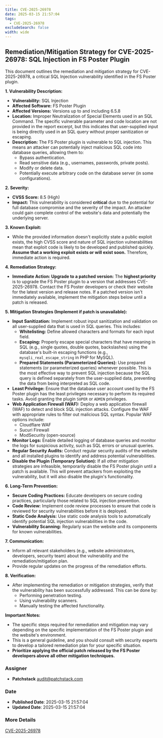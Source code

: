 ```yaml
---
title: CVE-2025-26978
date: 2025-03-15 21:57:04
tags:
  - CVE-2025-26978
excludeSearch: false
width: wide
---
```


## Remediation/Mitigation Strategy for CVE-2025-26978: SQL Injection in FS Poster Plugin

This document outlines the remediation and mitigation strategy for CVE-2025-26978, a critical SQL Injection vulnerability identified in the FS Poster plugin.

**1. Vulnerability Description:**

*   **Vulnerability:** SQL Injection
*   **Affected Software:** FS Poster Plugin
*   **Affected Versions:** Versions up to and including 6.5.8
*   **Location:** Improper Neutralization of Special Elements used in an SQL Command.  The specific vulnerable parameter and code location are not provided in the report excerpt, but this indicates that user-supplied input is being directly used in an SQL query without proper sanitization or escaping.
*   **Description:** The FS Poster plugin is vulnerable to SQL injection. This means an attacker can potentially inject malicious SQL code into database queries, allowing them to:
    *   Bypass authentication.
    *   Read sensitive data (e.g., usernames, passwords, private posts).
    *   Modify or delete data.
    *   Potentially execute arbitrary code on the database server (in some configurations).

**2. Severity:**

*   **CVSS Score:** 8.5 (High)
*   **Impact:** This vulnerability is considered **critical** due to the potential for full database compromise and the severity of the impact. An attacker could gain complete control of the website's data and potentially the underlying server.

**3. Known Exploit:**

*   While the provided information doesn't explicitly state a public exploit exists, the high CVSS score and nature of SQL injection vulnerabilities mean that exploit code is likely to be developed and published quickly.  **Assume that a working exploit exists or will exist soon.**  Therefore, immediate action is required.

**4. Remediation Strategy:**

*   **Immediate Action: Upgrade to a patched version:**  The **highest priority** is to upgrade the FS Poster plugin to a version that addresses CVE-2025-26978.  Contact the FS Poster developers or check their website for the latest version and release notes.  If a patched version isn't immediately available, implement the mitigation steps below until a patch is released.

**5. Mitigation Strategies (Implement if patch is unavailable):**

*   **Input Sanitization:** Implement robust input sanitization and validation on all user-supplied data that is used in SQL queries. This includes:
    *   **Whitelisting:**  Define allowed characters and formats for each input field.
    *   **Escaping:**  Properly escape special characters that have meaning in SQL (e.g., single quotes, double quotes, backslashes) using the database's built-in escaping functions (e.g., `mysqli_real_escape_string` in PHP for MySQL).
    *   **Prepared Statements (Parameterized Queries):**  Use prepared statements (or parameterized queries) whenever possible. This is the most effective way to prevent SQL injection because the SQL query is defined separately from the user-supplied data, preventing the data from being interpreted as SQL code.
*   **Least Privilege:** Ensure that the database user account used by the FS Poster plugin has the least privileges necessary to perform its required tasks.  Avoid granting the plugin `SUPER` or `ADMIN` privileges.
*   **Web Application Firewall (WAF):** Deploy a web application firewall (WAF) to detect and block SQL injection attacks.  Configure the WAF with appropriate rules to filter out malicious SQL syntax.  Popular WAF options include:
    *   Cloudflare WAF
    *   Sucuri Firewall
    *   ModSecurity (open-source)
*   **Monitor Logs:**  Enable detailed logging of database queries and monitor the logs for suspicious activity, such as SQL errors or unusual queries.
*   **Regular Security Audits:**  Conduct regular security audits of the website and all installed plugins to identify and address potential vulnerabilities.
*   **Disable the Plugin (Temporary Solution):**  If all other mitigation strategies are infeasible, temporarily disable the FS Poster plugin until a patch is available.  This will prevent attackers from exploiting the vulnerability, but it will also disable the plugin's functionality.

**6. Long-Term Prevention:**

*   **Secure Coding Practices:**  Educate developers on secure coding practices, particularly those related to SQL injection prevention.
*   **Code Review:**  Implement code review processes to ensure that code is reviewed for security vulnerabilities before it is deployed.
*   **Static Code Analysis:**  Use static code analysis tools to automatically identify potential SQL injection vulnerabilities in the code.
*   **Vulnerability Scanning:**  Regularly scan the website and its components for known vulnerabilities.

**7. Communication:**

*   Inform all relevant stakeholders (e.g., website administrators, developers, security team) about the vulnerability and the remediation/mitigation plan.
*   Provide regular updates on the progress of the remediation efforts.

**8. Verification:**

*   After implementing the remediation or mitigation strategies, verify that the vulnerability has been successfully addressed. This can be done by:
    *   Performing penetration testing.
    *   Using vulnerability scanners.
    *   Manually testing the affected functionality.

**Important Notes:**

*   The specific steps required for remediation and mitigation may vary depending on the specific implementation of the FS Poster plugin and the website's environment.
*   This is a general guideline, and you should consult with security experts to develop a tailored remediation plan for your specific situation.
*   **Prioritize applying the official patch released by the FS Poster developers above all other mitigation techniques.**

### Assigner
- **Patchstack** <audit@patchstack.com>

### Date
- **Published Date**: 2025-03-15 21:57:04
- **Updated Date**: 2025-03-15 21:57:04

### More Details
[CVE-2025-26978](https://www.cvedetails.com/cve/CVE-2025-26978)
